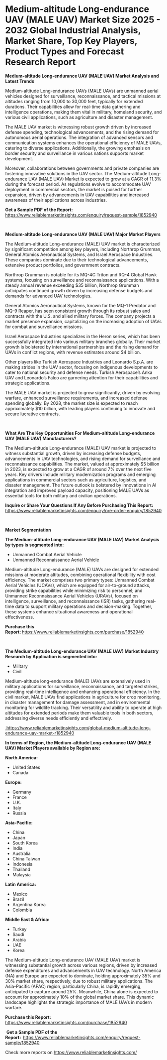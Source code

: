 <p><h1>Medium-altitude Long-endurance UAV (MALE UAV) Market Size 2025 - 2032 Global Industrial Analysis, Market Share, Top Key Players, Product Types and Forecast Research Report</h1></p><p><strong>Medium-altitude Long-endurance UAV (MALE UAV) Market Analysis and Latest Trends</strong></p>
<p><p>Medium-altitude Long-endurance UAVs (MALE UAVs) are unmanned aerial vehicles designed for surveillance, reconnaissance, and tactical missions at altitudes ranging from 10,000 to 30,000 feet, typically for extended durations. Their capabilities allow for real-time data gathering and intelligence operations, making them vital in military, homeland security, and various civil applications, such as agriculture and disaster management.</p><p>The MALE UAV market is witnessing robust growth driven by increased defense spending, technological advancements, and the rising demand for autonomous aerial operations. The integration of advanced sensors and communication systems enhances the operational efficiency of MALE UAVs, catering to diverse applications. Additionally, the growing emphasis on border security and surveillance in various nations supports market development.</p><p>Moreover, collaborations between governments and private companies are fostering innovative solutions in the UAV sector. The Medium-altitude Long-endurance UAV (MALE UAV) Market is expected to grow at a CAGR of 11.3% during the forecast period. As regulations evolve to accommodate UAV deployment in commercial sectors, the market is poised for further expansion, driven by advancements in UAV capabilities and increased awareness of their applications across industries.</p></p>
<p><strong>Get a Sample PDF of the Report:&nbsp;</strong> <a href="https://www.reliablemarketinsights.com/enquiry/request-sample/1852940?utm_campaign=2636&utm_medium=2&utm_source=Github&utm_content=ia&utm_term=26032025&utm_id=medium-altitude-long-endurance-uav-male-uav">https://www.reliablemarketinsights.com/enquiry/request-sample/1852940</a></p>
<p>&nbsp;</p>
<p><strong>Medium-altitude Long-endurance UAV (MALE UAV) Major Market Players</strong></p>
<p><p>The Medium-altitude Long-endurance (MALE) UAV market is characterized by significant competition among key players, including Northrop Grumman, General Atomics Aeronautical Systems, and Israel Aerospace Industries. These companies dominate due to their technological advancements, extensive product portfolios, and government contracts.</p><p>Northrop Grumman is notable for its MQ-4C Triton and RQ-4 Global Hawk systems, focusing on surveillance and reconnaissance applications. With a steady annual revenue exceeding $35 billion, Northrop Grumman anticipates continued growth driven by increasing defense budgets and demands for advanced UAV technologies.</p><p>General Atomics Aeronautical Systems, known for the MQ-1 Predator and MQ-9 Reaper, has seen consistent growth through its robust sales and contracts with the U.S. and allied military forces. The company projects a market presence expansion, capitalizing on the increasing adoption of UAVs for combat and surveillance missions.</p><p>Israel Aerospace Industries specializes in the Heron series, which has been successfully integrated into various military branches globally. Their market growth is bolstered by international partnerships and the rising demand for UAVs in conflict regions, with revenue estimates around $4 billion.</p><p>Other players like Turkish Aerospace Industries and Leonardo S.p.A. are making strides in the UAV sector, focusing on indigenous developments to cater to national security and defense needs. Turkish Aerospace’s Anka UAV and Leonardo’s Falco are garnering attention for their capabilities and strategic applications.</p><p>The MALE UAV market is projected to grow significantly, driven by evolving warfare, enhanced surveillance requirements, and increased defense spending globally. By 2028, the market size is expected to reach approximately $10 billion, with leading players continuing to innovate and secure lucrative contracts.</p></p>
<p>&nbsp;</p>
<p><strong>What Are The Key Opportunities For Medium-altitude Long-endurance UAV (MALE UAV) Manufacturers?</strong></p>
<p><p>The Medium-altitude Long-endurance (MALE) UAV market is projected to witness substantial growth, driven by increasing defense budgets, advancements in UAV technologies, and rising demand for surveillance and reconnaissance capabilities. The market, valued at approximately $5 billion in 2023, is expected to grow at a CAGR of around 7% over the next five years. Key drivers include military modernization programs and emerging applications in commercial sectors such as agriculture, logistics, and disaster management. The future outlook is bolstered by innovations in AI integration and improved payload capacity, positioning MALE UAVs as essential tools for both military and civilian operations.</p></p>
<p><strong>Inquire or Share Your Questions If Any Before Purchasing This Report:</strong> <a href="https://www.reliablemarketinsights.com/enquiry/pre-order-enquiry/1852940?utm_campaign=2636&utm_medium=2&utm_source=Github&utm_content=ia&utm_term=26032025&utm_id=medium-altitude-long-endurance-uav-male-uav">https://www.reliablemarketinsights.com/enquiry/pre-order-enquiry/1852940</a></p>
<p>&nbsp;</p>
<p><strong>Market Segmentation</strong></p>
<p><strong>The Medium-altitude Long-endurance UAV (MALE UAV) Market Analysis by types is segmented into:</strong></p>
<p><ul><li>Unmanned Combat Aerial Vehicle</li><li>Unmanned Reconnaissance Aerial Vehicle</li></ul></p>
<p><p>Medium-altitude Long-endurance (MALE) UAVs are designed for extended missions at moderate altitudes, combining operational flexibility with cost efficiency. The market comprises two primary types: Unmanned Combat Aerial Vehicles (UCAVs), which are equipped for air-to-ground attacks, providing strike capabilities while minimizing risk to personnel; and Unmanned Reconnaissance Aerial Vehicles (URAVs), focused on intelligence, surveillance, and reconnaissance (ISR) tasks, gathering real-time data to support military operations and decision-making. Together, these systems enhance situational awareness and operational effectiveness.</p></p>
<p><strong>Purchase this Report:&nbsp;</strong><a href="https://www.reliablemarketinsights.com/purchase/1852940?utm_campaign=2636&utm_medium=2&utm_source=Github&utm_content=ia&utm_term=26032025&utm_id=medium-altitude-long-endurance-uav-male-uav">https://www.reliablemarketinsights.com/purchase/1852940</a></p>
<p>&nbsp;</p>
<p><strong>The Medium-altitude Long-endurance UAV (MALE UAV) Market Industry Research by Application is segmented into:</strong></p>
<p><ul><li>Military</li><li>Civil</li></ul></p>
<p><p>Medium-altitude long-endurance (MALE) UAVs are extensively used in military applications for surveillance, reconnaissance, and targeted strikes, providing real-time intelligence and enhancing operational efficiency. In the civil market, MALE UAVs find applications in agriculture for crop monitoring, in disaster management for damage assessment, and in environmental monitoring for wildlife tracking. Their versatility and ability to operate at high altitudes for extended periods make them valuable tools in both sectors, addressing diverse needs efficiently and effectively.</p></p>
<p><a href="https://www.reliablemarketinsights.com/global-medium-altitude-long-endurance-uav-market-r1852940?utm_campaign=2636&utm_medium=2&utm_source=Github&utm_content=ia&utm_term=26032025&utm_id=medium-altitude-long-endurance-uav-male-uav">&nbsp;https://www.reliablemarketinsights.com/global-medium-altitude-long-endurance-uav-market-r1852940</a></p>
<p><strong>In terms of Region, the Medium-altitude Long-endurance UAV (MALE UAV) Market Players available by Region are:</strong></p>
<p>
    <p> <strong> North America: </strong>
        <ul>
            <li>United States</li>
            <li>Canada</li>
        </ul>
        </p> 
    <p> <strong> Europe: </strong>
        <ul>
            <li>Germany</li>
            <li>France</li>
            <li>U.K.</li>
            <li>Italy</li>
            <li>Russia</li>
        </ul>
        </p> 
    <p> <strong> Asia-Pacific: </strong>
        <ul>
            <li>China</li>
            <li>Japan</li>
            <li>South Korea</li>
            <li>India</li>
            <li>Australia</li>
            <li>China Taiwan</li>
            <li>Indonesia</li>
            <li>Thailand</li>
            <li>Malaysia</li>
        </ul>
        </p> 
    <p> <strong> Latin America: </strong>
        <ul>
            <li>Mexico</li>
            <li>Brazil</li>
            <li>Argentina Korea</li>
            <li>Colombia</li>
        </ul>
        </p> 
    <p> <strong> Middle East & Africa: </strong>
        <ul>
            <li>Turkey</li>
            <li>Saudi</li>
            <li>Arabia</li>
            <li>UAE</li>
            <li>Korea</li>
        </ul>
    </p>
    </p>
<p><p>The Medium-altitude Long-endurance UAV (MALE UAV) market is witnessing substantial growth across various regions, driven by increased defense expenditures and advancements in UAV technology. North America (NA) and Europe are expected to dominate, holding approximately 35% and 30% market share, respectively, due to robust military applications. The Asia-Pacific (APAC) region, particularly China, is rapidly emerging, anticipated to capture around 25%. Meanwhile, China alone is expected to account for approximately 10% of the global market share. This dynamic landscape highlights the strategic importance of MALE UAVs in modern warfare.</p></p>
<p><strong>Purchase this Report: </strong><a href="https://www.reliablemarketinsights.com/purchase/1852940?utm_campaign=2636&utm_medium=2&utm_source=Github&utm_content=ia&utm_term=26032025&utm_id=medium-altitude-long-endurance-uav-male-uav">https://www.reliablemarketinsights.com/purchase/1852940</a></p>
<p>&nbsp;<strong>Get a Sample PDF of the Report:&nbsp;&nbsp;</strong><a href="https://www.reliablemarketinsights.com/enquiry/request-sample/1852940?utm_campaign=2636&utm_medium=2&utm_source=Github&utm_content=ia&utm_term=26032025&utm_id=medium-altitude-long-endurance-uav-male-uav">https://www.reliablemarketinsights.com/enquiry/request-sample/1852940</a></p>
<p><strong></strong></p>
<p>Check more reports on <a href="https://www.reliablemarketinsights.com/?utm_campaign=2636&utm_medium=2&utm_source=Github&utm_content=ia&utm_term=26032025&utm_id=medium-altitude-long-endurance-uav-male-uav">https://www.reliablemarketinsights.com/</a></p>